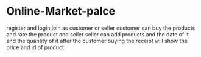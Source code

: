 # Online-Market-palce
register and login
join as customer or seller
customer can buy the products and rate the product and seller
seller can add products and the date of it and the quantity of it 
after the customer buying the receipt will show the price and id of product
